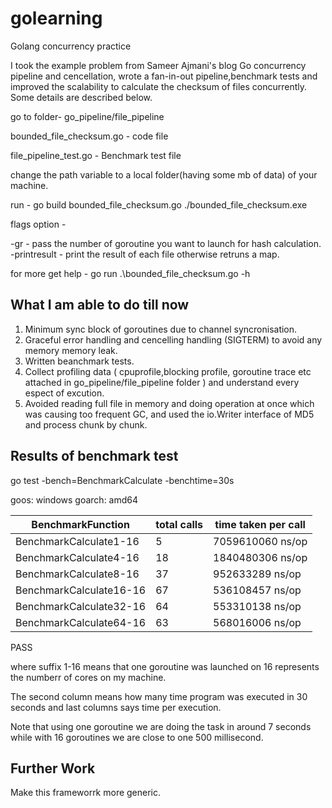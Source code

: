 # golearning

Golang concurrency practice

I took the example problem from Sameer Ajmani's blog Go concurrency pipeline and cencellation, wrote a fan-in-out pipeline,benchmark tests and  improved the scalability to calculate the checksum of files concurrently. Some details are described below.

go to  folder- go_pipeline/file_pipeline

bounded_file_checksum.go - code file

file_pipeline_test.go - Benchmark test file 

change the path variable to a local folder(having some mb of data) of your machine.

run -
go build bounded_file_checksum.go
./bounded_file_checksum.exe 

flags option -

-gr - pass the number of goroutine you want to launch for hash calculation.
-printresult - print the result  of each file otherwise retruns  a map.

for more get help -  go run .\bounded_file_checksum.go -h


What I am able to do till now 
------------------------------------------
1. Minimum sync block of goroutines due to channel syncronisation.
2. Graceful error handling and cencelling handling (SIGTERM) to avoid any memory memory leak.
3. Written beanchmark tests.
4. Collect profiling data ( cpuprofile,blocking profile, goroutine trace etc attached in go_pipeline/file_pipeline folder ) and understand every espect of excution. 
5. Avoided reading full file in memory and doing operation at once which was causing too frequent GC, and used the io.Writer interface of MD5 and process chunk by chunk.


Results of benchmark test
----------------------------------------------------------------
go test -bench=BenchmarkCalculate -benchtime=30s

goos: windows
goarch: amd64

| BenchmarkFunction | total calls | time taken per call |
| ----------------- | ----------- | --------------- |
| BenchmarkCalculate1-16 |     5   |   7059610060 ns/op |
| BenchmarkCalculate4-16 |     18  |   1840480306 ns/op |
| BenchmarkCalculate8-16 |              37 |        952633289 ns/op |
| BenchmarkCalculate16-16 |             67 |       536108457 ns/op |
| BenchmarkCalculate32-16 |             64 |        553310138 ns/op |
| BenchmarkCalculate64-16 |              63 |        568016006 ns/op |

PASS

where suffix 1-16 means that one goroutine was launched on 16 represents the numberr of cores on my machine.

The second column means how many time program was executed in 30 seconds and last columns says time per execution.

Note that using one goroutine we are doing the task in around 7 seconds while with 16 goroutines we are close to one 500 millisecond.

Further Work
-------------------------------------------
Make this frameworrk more generic.


